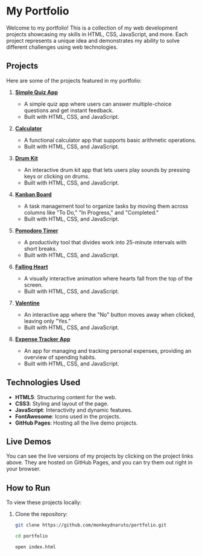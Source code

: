 # My Portfolio

Welcome to my portfolio! This is a collection of my web development projects showcasing my skills in HTML, CSS, JavaScript, and more. Each project represents a unique idea and demonstrates my ability to solve different challenges using web technologies.

## Projects

Here are some of the projects featured in my portfolio:

1. **[Simple Quiz App](https://monkeydnaruto.github.io/Simple-Quiz-App/)**
   - A simple quiz app where users can answer multiple-choice questions and get instant feedback.
   - Built with HTML, CSS, and JavaScript.

2. **[Calculator](https://monkeydnaruto.github.io/CompleteCalculator/)**
   - A functional calculator app that supports basic arithmetic operations.
   - Built with HTML, CSS, and JavaScript.

3. **[Drum Kit](https://monkeydnaruto.github.io/Drum/)**
   - An interactive drum kit app that lets users play sounds by pressing keys or clicking on drums.
   - Built with HTML, CSS, and JavaScript.

4. **[Kanban Board](https://monkeydnaruto.github.io/Kanban-Board-JS/)**
   - A task management tool to organize tasks by moving them across columns like "To Do," "In Progress," and "Completed."
   - Built with HTML, CSS, and JavaScript.

5. **[Pomodoro Timer](https://monkeydnaruto.github.io/Pomodoro-Timer-JS/)**
   - A productivity tool that divides work into 25-minute intervals with short breaks.
   - Built with HTML, CSS, and JavaScript.

6. **[Falling Heart](https://monkeydnaruto.github.io/Falling-Herats-JS/)**
   - A visually interactive animation where hearts fall from the top of the screen.
   - Built with HTML, CSS, and JavaScript.

7. **[Valentine](https://monkeydnaruto.github.io/Valentine/)**
   - An interactive app where the "No" button moves away when clicked, leaving only "Yes."
   - Built with HTML, CSS, and JavaScript.

8. **[Expense Tracker App](https://monkeydnaruto.github.io/Expense-Tracker-App-JS/)**
   - An app for managing and tracking personal expenses, providing an overview of spending habits.
   - Built with HTML, CSS, and JavaScript.

## Technologies Used

- **HTML5**: Structuring content for the web.
- **CSS3**: Styling and layout of the page.
- **JavaScript**: Interactivity and dynamic features.
- **FontAwesome**: Icons used in the projects.
- **GitHub Pages**: Hosting all the live demo projects.

## Live Demos

You can see the live versions of my projects by clicking on the project links above. They are hosted on GitHub Pages, and you can try them out right in your browser.

## How to Run

To view these projects locally:

1. Clone the repository:
   ```bash
   git clone https://github.com/monkeydnaruto/portfolio.git

   cd portfolio

   open index.html


